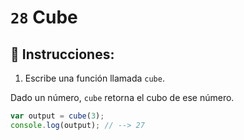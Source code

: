 # `28` Cube

## 📝 Instrucciones:

1. Escribe una función llamada `cube`.

Dado un número, `cube` retorna el cubo de ese número.

```Javascript
var output = cube(3);
console.log(output); // --> 27
```
